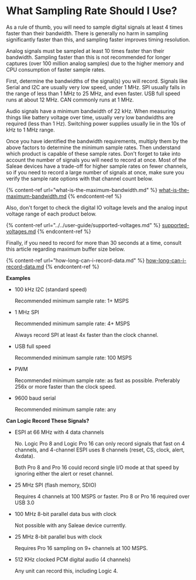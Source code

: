 # What Sampling Rate Should I Use?

As a rule of thumb, you will need to sample digital signals at least 4 times faster than their bandwidth. There is generally no harm in sampling significantly faster than this, and sampling faster improves timing resolution.

Analog signals must be sampled at least 10 times faster than their bandwidth. Sampling faster than this is not recommended for longer captures (over 100 million analog samples) due to the higher memory and CPU consumption of faster sample rates.

First, determine the bandwidths of the signal(s) you will record. Signals like Serial and I2C are usually very low speed, under 1 MHz. SPI usually falls in the range of less than 1 MHz to 25 MHz, and even faster. USB full speed runs at about 12 MHz. CAN commonly runs at 1 MHz.

Audio signals have a minimum bandwidth of 22 kHz. When measuring things like battery voltage over time, usually very low bandwidths are required (less than 1 Hz). Switching power supplies usually lie in the 10s of kHz to 1 MHz range.

Once you have identified the bandwidth requirements, multiply them by the above factors to determine the minimum sample rates. Then understand which product is capable of these sample rates. Don't forget to take into account the number of signals you will need to record at once. Most of the Saleae devices have a trade-off for higher sample rates on fewer channels, so if you need to record a large number of signals at once, make sure you verify the sample rate options with that channel count below.

{% content-ref url="what-is-the-maximum-bandwidth.md" %}
[what-is-the-maximum-bandwidth.md](what-is-the-maximum-bandwidth.md)
{% endcontent-ref %}

Also, don't forget to check the digital IO voltage levels and the analog input voltage range of each product below.

{% content-ref url="../../user-guide/supported-voltages.md" %}
[supported-voltages.md](../../user-guide/supported-voltages.md)
{% endcontent-ref %}

Finally, if you need to record for more than 30 seconds at a time, consult this article regarding maximum buffer size below.

{% content-ref url="how-long-can-i-record-data.md" %}
[how-long-can-i-record-data.md](how-long-can-i-record-data.md)
{% endcontent-ref %}

**Examples**

*   100 kHz I2C (standard speed)

    Recommended minimum sample rate: 1+ MSPS
*   1 MHz SPI

    Recommended minimum sample rate: 4+ MSPS

    Always record SPI at least 4x faster than the clock channel.
*   USB full speed

    Recommended minimum sample rate: 100 MSPS
*   PWM

    Recommended minimum sample rate: as fast as possible. Preferably 256x or more faster than the clock speed.
*   9600 baud serial

    Recommended minimum sample rate: any

**Can Logic Record These Signals?**

*   ESPI at 66 MHz with 4 data channels

    No. Logic Pro 8 and Logic Pro 16 can only record signals that fast on 4 channels, and 4-channel ESPI uses 8 channels (reset, CS, clock, alert, 4xdata).

    Both Pro 8 and Pro 16 could record single I/O mode at that speed by ignoring either the alert or reset channel.
*   25 MHz SPI (flash memory, SDIO)

    Requires 4 channels at 100 MSPS or faster. Pro 8 or Pro 16 required over USB 3.0
*   100 MHz 8-bit parallel data bus with clock

    Not possible with any Saleae device currently.
*   25 MHz 8-bit parallel bus with clock

    Requires Pro 16 sampling on 9+ channels at 100 MSPS.
*   512 KHz clocked PCM digital audio (4 channels)

    Any unit can record this, including Logic 4.
